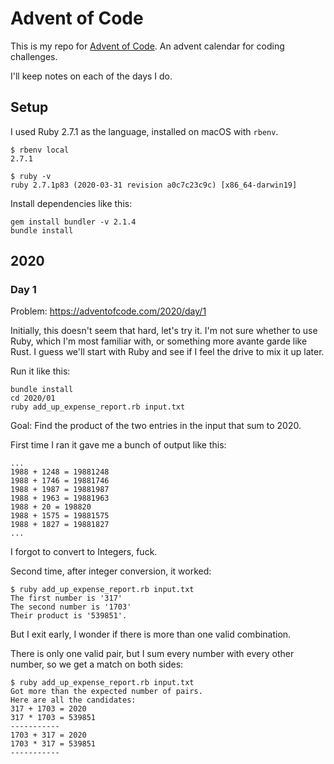 # Advent of Code

This is my repo for [Advent of Code](https://adventofcode.com/). An advent calendar for coding challenges.

I'll keep notes on each of the days I do.

## Setup

I used Ruby 2.7.1 as the language, installed on macOS with `rbenv`.

```
$ rbenv local
2.7.1

$ ruby -v
ruby 2.7.1p83 (2020-03-31 revision a0c7c23c9c) [x86_64-darwin19]
```

Install dependencies like this:

```
gem install bundler -v 2.1.4
bundle install
```

## 2020

### Day 1

Problem: <https://adventofcode.com/2020/day/1>

Initially, this doesn't seem that hard, let's try it. I'm not sure whether to use Ruby, which I'm most familiar with, or something more avante garde like Rust. I guess we'll start with Ruby and see if I feel the drive to mix it up later.

Run it like this:

```
bundle install
cd 2020/01
ruby add_up_expense_report.rb input.txt
```

Goal: Find the product of the two entries in the input that sum to 2020.

First time I ran it gave me a bunch of output like this:
```
...
1988 + 1248 = 19881248
1988 + 1746 = 19881746
1988 + 1987 = 19881987
1988 + 1963 = 19881963
1988 + 20 = 198820
1988 + 1575 = 19881575
1988 + 1827 = 19881827
...
```

I forgot to convert to Integers, fuck.

Second time, after integer conversion, it worked:

```
$ ruby add_up_expense_report.rb input.txt
The first number is '317'
The second number is '1703'
Their product is '539851'.
```

But I exit early, I wonder if there is more than one valid combination.

There is only one valid pair, but I sum every number with every other number, so we get a match on both sides:
```
$ ruby add_up_expense_report.rb input.txt
Got more than the expected number of pairs.
Here are all the candidates:
317 + 1703 = 2020
317 * 1703 = 539851
-----------
1703 + 317 = 2020
1703 * 317 = 539851
-----------
```
